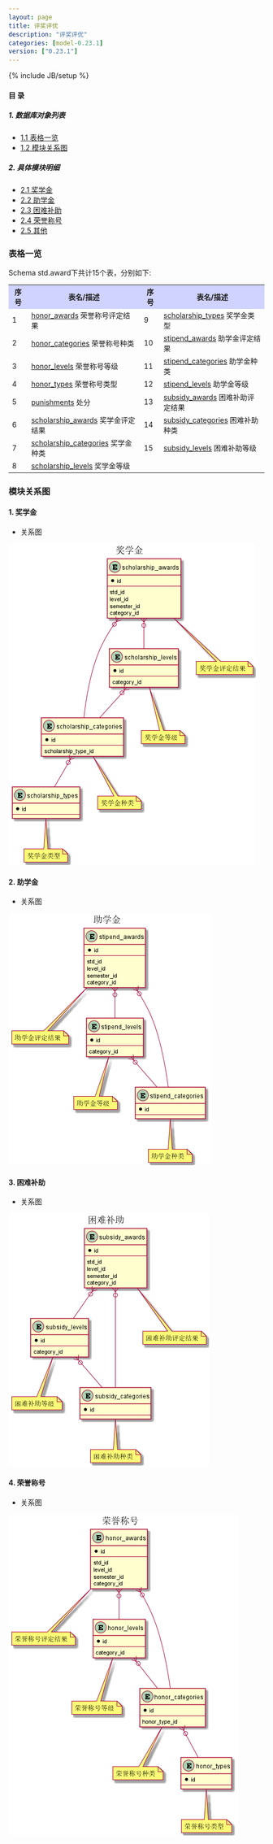 ```yaml
---
layout: page
title: 评奖评优 
description: "评奖评优"
categories: [model-0.23.1]
version: ["0.23.1"]
---
```

{% include JB/setup %}

#### 目 录

##### 1. 数据库对象列表
  * [1.1 表格一览](index.html#表格一览)
  * [1.2 模块关系图](index.html#模块关系图)

##### 2. 具体模块明细
* [2.1 奖学金](/std/award/scholarship.html)
* [2.2 助学金](/std/award/stipend.html)
* [2.3 困难补助](/std/award/subsidy.html)
* [2.4 荣誉称号](/std/award/honor.html)
* [2.5 其他](/std/award/misc.html)

### 表格一览
Schema std.award下共计15个表，分别如下:

<table class="table table-bordered table-striped table-condensed">
  <tr>
    <th style="background-color:#D0D3FF">序号</th>
    <th style="background-color:#D0D3FF">表名/描述</th>
    <th style="background-color:#D0D3FF">序号</th>
    <th style="background-color:#D0D3FF">表名/描述</th>
  </tr>
  <tr>
    <td>1</td>
    <td><a href="/model/std/award/honor.html#表格-honor_awards-荣誉称号评定结果">honor_awards</a> 荣誉称号评定结果</td>
    <td>9</td>
    <td><a href="/model/std/award/scholarship.html#表格-scholarship_types-奖学金类型">scholarship_types</a> 奖学金类型</td>
  </tr>
  <tr>
    <td>2</td>
    <td><a href="/model/std/award/honor.html#表格-honor_categories-荣誉称号种类">honor_categories</a> 荣誉称号种类</td>
    <td>10</td>
    <td><a href="/model/std/award/stipend.html#表格-stipend_awards-助学金评定结果">stipend_awards</a> 助学金评定结果</td>
  </tr>
  <tr>
    <td>3</td>
    <td><a href="/model/std/award/honor.html#表格-honor_levels-荣誉称号等级">honor_levels</a> 荣誉称号等级</td>
    <td>11</td>
    <td><a href="/model/std/award/stipend.html#表格-stipend_categories-助学金种类">stipend_categories</a> 助学金种类</td>
  </tr>
  <tr>
    <td>4</td>
    <td><a href="/model/std/award/honor.html#表格-honor_types-荣誉称号类型">honor_types</a> 荣誉称号类型</td>
    <td>12</td>
    <td><a href="/model/std/award/stipend.html#表格-stipend_levels-助学金等级">stipend_levels</a> 助学金等级</td>
  </tr>
  <tr>
    <td>5</td>
    <td><a href="/model/std/award/misc.html#表格-punishments-处分">punishments</a> 处分</td>
    <td>13</td>
    <td><a href="/model/std/award/subsidy.html#表格-subsidy_awards-困难补助评定结果">subsidy_awards</a> 困难补助评定结果</td>
  </tr>
  <tr>
    <td>6</td>
    <td><a href="/model/std/award/scholarship.html#表格-scholarship_awards-奖学金评定结果">scholarship_awards</a> 奖学金评定结果</td>
    <td>14</td>
    <td><a href="/model/std/award/subsidy.html#表格-subsidy_categories-困难补助种类">subsidy_categories</a> 困难补助种类</td>
  </tr>
  <tr>
    <td>7</td>
    <td><a href="/model/std/award/scholarship.html#表格-scholarship_categories-奖学金种类">scholarship_categories</a> 奖学金种类</td>
    <td>15</td>
    <td><a href="/model/std/award/subsidy.html#表格-subsidy_levels-困难补助等级">subsidy_levels</a> 困难补助等级</td>
  </tr>
  <tr>
    <td>8</td>
    <td><a href="/model/std/award/scholarship.html#表格-scholarship_levels-奖学金等级">scholarship_levels</a> 奖学金等级</td>
    <td></td>
    <td></td>
  </tr>
</table>

### 模块关系图


#### 1. 奖学金
  * 关系图

![奖学金](images/scholarship.png)


#### 2. 助学金
  * 关系图

![助学金](images/stipend.png)


#### 3. 困难补助
  * 关系图

![困难补助](images/subsidy.png)


#### 4. 荣誉称号
  * 关系图

![荣誉称号](images/honor.png)


